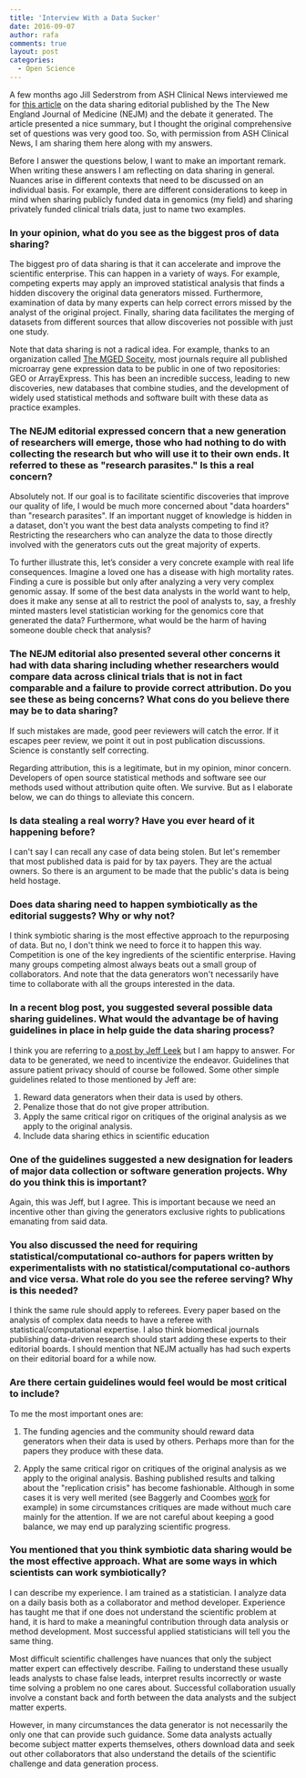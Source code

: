 ```yaml
---
title: 'Interview With a Data Sucker'
date: 2016-09-07
author: rafa
comments: true
layout: post
categories:
  - Open Science
---
```



A few months ago Jill Sederstrom from ASH Clinical News interviewed
me for [this article](http://ashclinicalnews.org/attack-of-the-data-suckers/) on the data sharing editorial published by the The New England Journal of Medicine (NEJM) and the debate it generated.
The article presented a nice summary, but I thought the original
comprehensive set of questions was very good too. So, with permission from
ASH Clinical News, I am sharing them here along with my answers.

Before I answer the questions below, I want to make an important remark.
When writing these answers I am reflecting on data sharing in
general. Nuances arise in different contexts that need to be
discussed on an individual basis. For example, there are different
considerations to keep in mind when sharing publicly funded data in
genomics (my field) and sharing privately funded clinical trials data,
just to name two examples.

### In your opinion, what do you see as the biggest pros of data sharing?

The biggest pro of data sharing is that it can accelerate and improve
the scientific enterprise. This can happen in a variety of ways. For
example, competing experts may apply an improved statistical analysis
that finds a hidden discovery the original data generators missed.
Furthermore, examination of data by many experts can help correct
errors missed by the analyst of the original project. Finally, sharing
data facilitates the merging of datasets from different sources that
allow discoveries not possible with just one study.

Note that data sharing is not a radical idea. For example, thanks to
an organization called [The MGED Soceity](http://fged.org/), most journals require all published
microarray gene expression data to be public in one of two
repositories: GEO or ArrayExpress. This has been an incredible
success, leading to new discoveries, new databases that combine
studies, and the development of widely used statistical methods and
software built with these data as practice examples.

### The NEJM editorial expressed concern that a new generation of researchers will emerge, those who had nothing to do with collecting the research but who will use it to their own ends. It referred to these as "research parasites." Is this a real concern?

Absolutely not. If our goal is to facilitate scientific discoveries that
improve our quality of life, I would be much more concerned about
"data hoarders" than "research parasites". If an important nugget of
knowledge is hidden in a dataset, don't you want the best data
analysts competing to find it? Restricting the researchers who can
analyze the data to those directly involved with the generators cuts
out the great majority of experts.

To further illustrate this, let’s consider a very concrete example
with real life consequences. Imagine a loved one has a disease with
high mortality rates. Finding a cure is possible but only after
analyzing a very very complex genomic assay. If some of the best data
analysts in the world want to help, does it make any sense at all to
restrict the pool of analysts to, say, a freshly minted masters level
statistician working for the genomics core that generated the data?
Furthermore, what would be the harm of having someone double check
that analysis?

### The NEJM editorial also presented several other concerns it had with data sharing including whether researchers would compare data across clinical trials that is not in fact comparable and a failure to provide correct attribution. Do you see these as being concerns? What cons do you believe there may be to data sharing?

If such mistakes are made, good peer reviewers will catch the error.
If it escapes peer review, we point it out in post publication
discussions. Science is constantly self correcting.

Regarding attribution, this is a legitimate, but in my opinion, minor
concern. Developers of open source statistical methods and software
see our methods used without attribution quite often. We survive. But
as I elaborate below, we can do things to alleviate this concern.

### Is data stealing a real worry? Have you ever heard of it happening before?

I can't say I can recall any case of data being stolen. But let's
remember that most published data is paid for by tax payers. They are the
actual owners. So there is an argument to be made that the public's
data is being held hostage.

### Does data sharing need to happen symbiotically as the editorial suggests? Why or why not?

I think symbiotic sharing is the most effective approach to the
repurposing of data. But no, I don't think we need to force it to happen this way.
Competition is one of the key ingredients of the scientific
enterprise. Having many groups competing almost always beats out a
small group of collaborators. And note that the data generators won't
necessarily have time to collaborate with all the groups interested in
the data.


### In a recent blog post, you suggested several possible data sharing guidelines. What would the advantage be of having guidelines in place in help guide the data sharing process?

I think you are referring to [a post by Jeff Leek](http://simplystatistics.org/2016/01/25/on-research-parasites-and-internet-mobs-lets-try-to-solve-the-real-problem/) but I am happy to
answer. For data to be generated, we need to incentivize the endeavor.
Guidelines that assure patient privacy should of course be followed.
Some other simple guidelines related to those mentioned by Jeff are:

1. Reward data generators when their data is used by others.
2. Penalize those that do not give proper attribution.
3. Apply the same critical rigor on critiques of the original analysis
as we apply to the original analysis.
4. Include data sharing ethics in scientific education


### One of the guidelines suggested a new designation for leaders of major data collection or software generation projects. Why do you think this is important?

Again, this was Jeff, but I agree. This is important because we need
an incentive other than giving the generators exclusive rights to
publications emanating from said data.

### You also discussed the need for requiring statistical/computational co-authors for papers written by experimentalists with no statistical/computational co-authors and vice versa. What role do you see the referee serving? Why is this needed?

I think the same rule should apply to referees. Every paper based on
the analysis of complex data needs to have a referee with
statistical/computational  expertise. I also think biomedical journals
publishing data-driven research should start adding these experts to
their editorial boards. I should mention that NEJM actually has had
such experts on their editorial board for a while now.

### Are there certain guidelines would feel would be most critical to include?

To me the most important ones are:

1. The funding agencies and the community should reward data
generators when their data is used by others. Perhaps more than for
the papers they produce with these data.

2. Apply the same critical rigor on critiques of the original analysis
as we apply to the original analysis. Bashing published results and
talking about the "replication crisis"
has become fashionable. Although in some cases it is very well merited
(see Baggerly and Coombes [work](http://projecteuclid.org/euclid.aoas/1267453942#info) for example) in some circumstances critiques are made without much care mainly for the attention. If we
are not careful about keeping a good balance, we may end up
paralyzing scientific progress.


### You mentioned that you think symbiotic data sharing would be the most effective approach. What are some ways in which scientists can work symbiotically?

I can describe my experience. I am trained as a statistician. I analyze
data on a daily basis both as a collaborator and method developer.
Experience has taught me that if one does not understand the
scientific problem at hand, it is hard to make a meaningful
contribution through data analysis or method development. Most
successful applied statisticians will tell you the same thing.

Most difficult scientific challenges have nuances that only the
subject matter expert can effectively describe. Failing to understand
these usually leads analysts to chase false leads, interpret results
incorrectly or waste time solving a problem no one cares about.
Successful collaboration usually involve a constant back and forth
between the data analysts and the subject matter experts.

However, in many circumstances the data generator is not necessarily
the only one that can provide such guidance. Some data analysts
actually become subject matter experts themselves, others download
data and seek out other collaborators that also understand the details
of the scientific challenge and data generation process.


